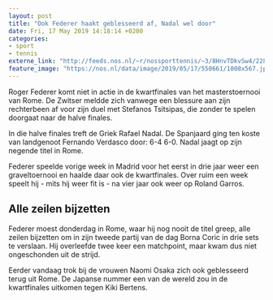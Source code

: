 ```yaml
---
layout: post
title: "Ook Federer haakt geblesseerd af, Nadal wel door"
date: Fri, 17 May 2019 14:18:14 +0200
categories: 
- sport 
- tennis 
externe_link: "http://feeds.nos.nl/~r/nossporttennis/~3/8HnvTDkvSw4/2285112"
feature_image: "https://nos.nl/data/image/2019/05/17/550661/1008x567.jpg"
---
```


<p>Roger Federer komt niet in actie in de kwartfinales van het masterstoernooi van Rome. De Zwitser meldde zich vanwege een blessure aan zijn rechterbeen af voor zijn duel met Stefanos Tsitsipas, die zonder te spelen doorgaat naar de halve finales.</p>
<p>In die halve finales treft de Griek Rafael Nadal. De Spanjaard ging ten koste van landgenoot Fernando Verdasco door: 6-4 6-0. Nadal jaagt op zijn negende titel in Rome.</p>
<p>Federer speelde vorige week in Madrid voor het eerst in drie jaar weer een graveltoernooi en haalde daar ook de kwartfinales. Over ruim een week speelt hij - mits hij weer fit is - na vier jaar ook weer op Roland Garros.</p>
<h2>Alle zeilen bijzetten</h2>
<p>Federer moest donderdag in Rome, waar hij nog nooit de titel greep, alle zeilen bijzetten om in zijn tweede partij van de dag Borna Coric in drie sets te verslaan. Hij overleefde twee keer een matchpoint, maar kwam dus niet ongeschonden uit de strijd.</p>
<p>Eerder vandaag trok bij de vrouwen Naomi Osaka zich ook geblesseerd terug uit Rome. De Japanse nummer een van de wereld zou in de kwartfinales uitkomen tegen Kiki Bertens.</p><img src="http://feeds.feedburner.com/~r/nossporttennis/~4/8HnvTDkvSw4" height="1" width="1" alt=""/>
